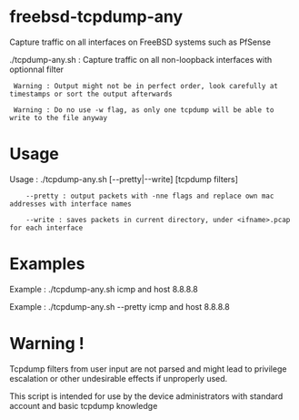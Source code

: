 # freebsd-tcpdump-any
Capture traffic on all interfaces on FreeBSD systems such as PfSense

./tcpdump-any.sh : Capture traffic on all non-loopback interfaces with optionnal filter

     Warning : Output might not be in perfect order, look carefully at timestamps or sort the output afterwards
     
     Warning : Do no use -w flag, as only one tcpdump will be able to write to the file anyway
    
# Usage
Usage : ./tcpdump-any.sh [--pretty|--write] [tcpdump filters]

        --pretty : output packets with -nne flags and replace own mac addresses with interface names
        
        --write : saves packets in current directory, under <ifname>.pcap for each interface

# Examples

Example : ./tcpdump-any.sh icmp and host 8.8.8.8
     
Example : ./tcpdump-any.sh --pretty icmp and host 8.8.8.8

# Warning !
Tcpdump filters from user input are not parsed and might lead to privilege escalation or other undesirable effects if unproperly used.
  
This script is intended for use by the device administrators with standard account and basic tcpdump knowledge
